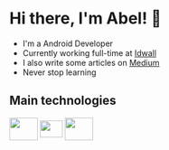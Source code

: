 # Hi there, I'm Abel! 👋

- I'm a Android Developer
- Currently working full-time at [Idwall](https://idwall.co/)
- I also write some articles on [Medium](https://medium.com/@abelvolpi)
- Never stop learning

## Main technologies
<div style = "display: inline_block">
 <img align="center" height="40" width="50" src="https://cdn.jsdelivr.net/gh/devicons/devicon/icons/android/android-plain.svg" />
 <img align="center" height="30" width="40" src="https://cdn.jsdelivr.net/gh/devicons/devicon/icons/kotlin/kotlin-original.svg" />
 <img align="center" height="40" width="50" src="https://cdn.jsdelivr.net/gh/devicons/devicon/icons/java/java-original.svg" />
</div>
